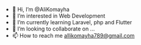 - 👋 Hi, I’m @AliKomayha
- 👀 I’m interested in Web Development
- 🌱 I’m currently learning Laravel, php and Flutter
- 💞️ I’m looking to collaborate on ...
- 📫 How to reach me allikomayha789@gmail.com

<!---
AliKomayha/AliKomayha is a ✨ special ✨ repository because its `README.md` (this file) appears on your GitHub profile.
You can click the Preview link to take a look at your changes.
--->
